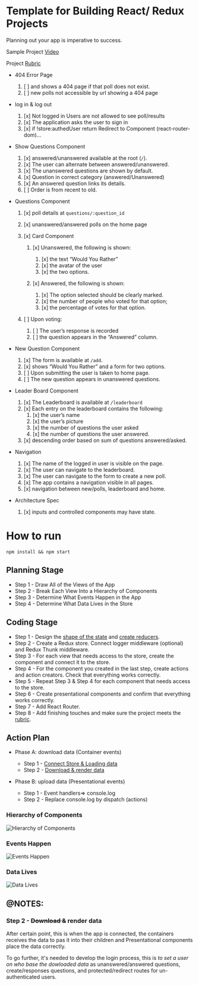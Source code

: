 # Template for Building React/ Redux Projects

Planning out your app is imperative to success.

Sample Project [Video][4]

Project [Rubric][5]

* 404 Error Page
    1. [ ] and shows a 404 page if that poll does not exist. 
    2. [ ] new polls not accessible by url showing a 404 page

* log in & log out
    1. [x] Not logged in Users are not allowed to see poll/results
    2. [x] The application asks the user to sign in 
    3. [x] if !store:authedUser return Redirect to Component (react-router-dom)...

* Show Questions Component
    1. [x] answered/unanswered available at the root (`/`).
    2. [x] The user can alternate between answered/unanswered.
    3. [x] The unanswered questions are shown by default.
    4. [x] Question in correct category (answered/Unanswered)
    5. [x] An answered question links its details.
    6. [ ] Order is from recent to old.
 
* Questions Component
    1. [x] poll details at `questions/:question_id`
    2. [x] unanswered/answered polls on the home page
   
    3. [x] Card Component
          1. [x] Unanswered, the following is shown:
             1. [x] the text “Would You Rather”
             2. [x] the avatar of the user
             3. [x] the two options.

          2. [x] Answered, the following is shown:
             1. [x] The option selected should be clearly marked.
             2. [x] the number of people who voted for that option;
             3. [x] the percentage of votes for that option.
   
    4. [ ] Upon voting:
          1. [ ] The user’s response is recorded
          2. [ ] the question appears in the “Answered” column.

* New Question Component
    1. [x] The form is available at `/add`.
    2. [x] shows “Would You Rather” and a form for two options.
    3. [ ] Upon submitting the user is taken to home page.
    4. [ ] The new question appears in unanswered questions.

* Leader Board Component
    1. [x] The Leaderboard is available at `/leaderboard`
    2. [x] Each entry on the leaderboard contains the following:
          1. [x] the user’s name
          2. [x] the user’s picture
          3. [x] the number of questions the user asked
          4. [x] the number of questions the user answered.
    3. [x] descending order based on sum of questions answered/asked.

* Navigation
    1. [x] The name of the logged in user is visible on the page.
    2. [x] The user can navigate to the leaderboard.
    3. [x] The user can navigate to the form to create a new poll.
    4. [x] The app contains a navigation visible in all pages.
    5. [x] navigation between new/polls, leaderboard and home.

* Architecture Spec
    1. [x] inputs and controlled components may have state.


# How to run

`npm install && npm start`

## Planning Stage

* Step 1 - Draw All of the Views of the App
* Step 2 - Break Each View Into a Hierarchy of Components
* Step 3 - Determine What Events Happen in the App
* Step 4 - Determine What Data Lives in the Store

## Coding Stage

* Step 1 - Design the [shape of the state][1] and [create reducers][2].
* Step 2 - Create a Redux store. Connect logger middleware (optional) and Redux Thunk middleware.
* Step 3 - For each view that needs access to the store, create the component and connect it to the store.
* Step 4 - For the component you created in the last step, create actions and action creators. Check that everything works correctly.
* Step 5 - Repeat Step 3 & Step 4 for each component that needs access to the store.
* Step 6 - Create presentational components and confirm that everything works correctly.
* Step 7 - Add React Router.
* Step 8 - Add finishing touches and make sure the project meets the [rubric][3].

## Action Plan

* Phase A: download data (Container events)
    * Step 1 - [Connect Store & Loading data](readme-assets/connect-store.md)
    * Step 2 - [Download & render data](readme-assets/load-render.md)

* Phase B: upload data (Presentational events)
    * Step 1 - Event handlers=> console.log
    * Step 2 - Replace console.log by dispatch (actions)

### Hierarchy of Components
![Hierarchy of Components](readme-assets/Hierarchy.png)
### Events Happen
![Events Happen](readme-assets/Events_Overview.png)
### Data Lives
![Data Lives](readme-assets/Data_Overview.png)



## @NOTES:

### Step 2 - ~~Download &~~ render data

After certain point, this is when the app is connected, the containers receives the data to pas it into their children and Presentational components place the data correctly.

To go further, it's needed to develop the login process, this is _to set a user on who base the dowloaded data_ as unanswered/answered questions, create/responses questions, and protected/redirect routes for un-authenticated users.



[1]: https://redux.js.org/usage/structuring-reducers/normalizing-state-shape
[2]: https://redux.js.org/tutorials/fundamentals/part-3-state-actions-reducers
[3]: https://review.udacity.com/#!/rubrics/1567/view
[4]: https://learn.udacity.com/nanodegrees/nd019/parts/87b7741f-aace-4bc9-88f4-7feccbb6eacb/lessons/996c5cf6-3220-42f5-a780-3ab2752f2fb2/concepts/d0b35860-eabe-414e-80bb-bfc0edeab6fe
[5]: https://review.udacity.com/#!/rubrics/1567/view
